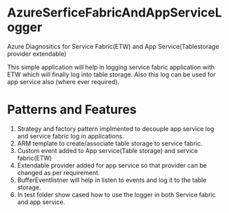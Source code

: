 # AzureSerficeFabricAndAppServiceLogger
Azure Diagnositics for Service Fabric(ETW) and App Service(Tablestorage provider extendable)

This simple application will help in logging service fabric application with ETW which will finally log into table storage. Also this log can be used for app service also (where ever required).

# Patterns and Features
1. Strategy and factory pattern implmented to decouple app service log and service fabric log in applications.
2. ARM template to create/associate table storage to service fabric.
3. Custom event added to App service(Table storage) and service fabric(ETW)
4. Extendable provider added for app service so that provider can be changed as per requirement.
5. BufferEventlistner will help in listen to events and log it to the table storage.
6. In test folder show cased how to use the logger in both Service fabric and app service.
